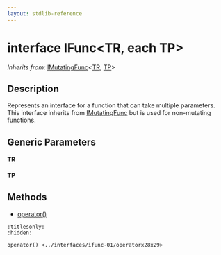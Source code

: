 ```yaml
---
layout: stdlib-reference
---
```


# interface IFunc\<TR, each TP\>

*Inherits from:* [IMutatingFunc](../imutatingfunc-019/index.md)\<[TR](../imutatingfunc-019/index.md#typeparam-TR), [TP](../imutatingfunc-019/index.md#typeparam-TP)\>

## Description

Represents an interface for a function that can take multiple parameters.
This interface inherits from <span class='code'><a href="../imutatingfunc-019/index.md" class="code_type">IMutatingFunc</a></span> but is used for non-mutating functions.


## Generic Parameters

####  <a id="typeparam-TR"></a>TR
####  <a id="typeparam-TP"></a>TP

## Methods

* [operator\(\)](operatorx28x29.md)


```{toctree}
:titlesonly:
:hidden:

operator() <../interfaces/ifunc-01/operatorx28x29>
```

<script>
// Fix .md links to .html when on ReadTheDocs
if (window.location.hostname.includes('readthedocs') || 
    window.location.hostname.includes('rtfd.io')) {
  document.addEventListener('DOMContentLoaded', function() {
    const links = document.querySelectorAll('a');
    links.forEach(link => {
      const href = link.getAttribute('href');
      if (href && href.includes('.md')) {
        // This regex will handle .md links with or without fragment identifiers or query parameters
        link.href = link.href.replace(/(.+)\.md(#[^?]*)?(\?.*)?$/, '$1.html$2$3');
      }
    });
  });
}
</script>
